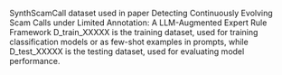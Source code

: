 SynthScamCall dataset used in paper Detecting Continuously Evolving Scam Calls under Limited Annotation: A LLM-Augmented Expert Rule Framework
D_train_XXXXX is the training dataset, used for training classification models or as few-shot examples in prompts, while D_test_XXXXX is the testing dataset, used for evaluating model performance.
